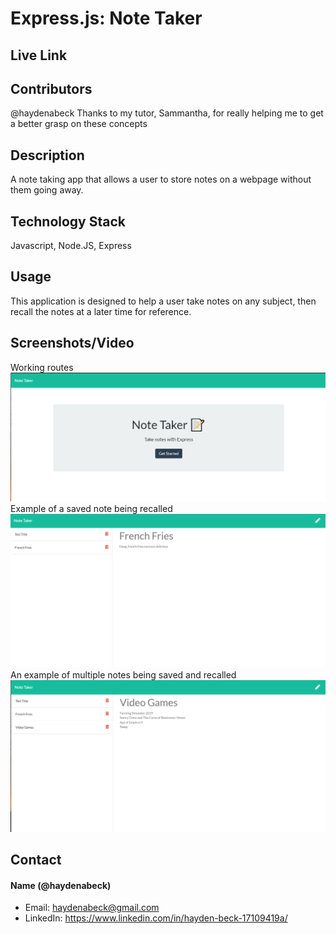 # Express.js: Note Taker

## Live Link


## Contributors 
@haydenabeck
Thanks to my tutor, Sammantha, for really helping me to get a better grasp on these concepts

## Description
A note taking app that allows a user to store notes on a webpage without them going away.

## Technology Stack 
Javascript, Node.JS, Express 

## Usage
This application is designed to help a user take notes on any subject, then recall the notes at a later time for reference. 


## Screenshots/Video
Working routes
<img src=".\assets\Screenshot (40).png" alt="">
Example of a saved note being recalled
<img src=".\assets\Screenshot (41).png" alt="">
An example of multiple notes being saved and recalled
<img src=".\assets\Screenshot (42).png" alt="">

## Contact 
#### Name (@haydenabeck)
* Email: [haydenabeck@gmail.com](haydenabeck@gmail.com)
* LinkedIn: https://www.linkedin.com/in/hayden-beck-17109419a/
